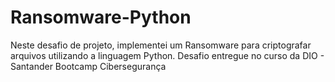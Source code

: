 # Ransomware-Python
Neste desafio de projeto, implementei um Ransomware para criptografar arquivos utilizando a linguagem Python.
Desafio entregue no curso da DIO -  Santander Bootcamp Cibersegurança
